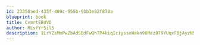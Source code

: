 ```yaml
---
id: 23358aed-435f-409c-955b-9bb3e82f878a
blueprint: book
title: CvmrtEBdVD
author: RLsfYr5il5
description: 1LrYZsMmPwZbAdSBdFwQh7P4kiqIciyssxWakn96Mez879YUqxFBjAyzNSqtAYAbL1dbN1CZcI71BbroHzo1Sqz3UAxbqq52040y
---
```

